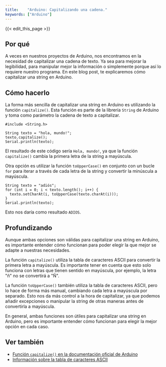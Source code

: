 ```yaml
---
title:    "Arduino: Capitalizando una cadena."
keywords: ["Arduino"]
---
```


{{< edit_this_page >}}

## Por qué

A veces en nuestros proyectos de Arduino, nos encontramos en la necesidad de capitalizar una cadena de texto. Ya sea para mejorar la legibilidad, para manipular mejor la información o simplemente porque así lo requiere nuestro programa. En este blog post, te explicaremos cómo capitalizar una string en Arduino.

## Cómo hacerlo

La forma más sencilla de capitalizar una string en Arduino es utilizando la función `capitalize()`. Esta función es parte de la librería `String` de Arduino y toma como parámetro la cadena de texto a capitalizar.

```Arduino
#include <String.h>

String texto = "hola, mundo!";
texto.capitalize();
Serial.println(texto);
```

El resultado de este código sería `Hola, mundo!`, ya que la función `capitalize()` cambia la primera letra de la string a mayúscula.

Otra opción es utilizar la función `toUpperCase()` en conjunto con un bucle `for` para iterar a través de cada letra de la string y convertir la minúscula a mayúscula.

```Arduino
String texto = "adiós";
for (int i = 0; i < texto.length(); i++) {
  texto.setCharAt(i, toUpperCase(texto.charAt(i)));
}
Serial.println(texto);
```

Esto nos daría como resultado `ADIOS`.

## Profundizando

Aunque ambas opciones son válidas para capitalizar una string en Arduino, es importante entender cómo funcionan para poder elegir la que mejor se adapte a nuestras necesidades.

La función `capitalize()` utiliza la tabla de caracteres ASCII para convertir la primera letra a mayúscula. Es importante tener en cuenta que esto solo funciona con letras que tienen sentido en mayúscula, por ejemplo, la letra "ñ" no se convertirá a "Ñ".

La función `toUpperCase()` también utiliza la tabla de caracteres ASCII, pero lo hace de forma más manual, cambiando cada letra a mayúscula por separado. Esto nos da más control a la hora de capitalizar, ya que podemos añadir excepciones o manipular la string de otras maneras antes de convertirla a mayúscula.

En general, ambas funciones son útiles para capitalizar una string en Arduino, pero es importante entender cómo funcionan para elegir la mejor opción en cada caso.

## Ver también

- [Función `capitalize()` en la documentación oficial de Arduino](https://www.arduino.cc/reference/en/language/variables/data-types/string/functions/capitalize/)
- [Información sobre la tabla de caracteres ASCII](https://en.wikipedia.org/wiki/ASCII)
